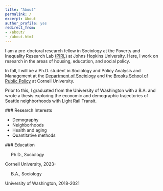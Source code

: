 ```yaml
---
title: "About"
permalink: /
excerpt: About
author_profile: yes
redirect_from:
- /about/
- /about.html
---
```


I am a pre-doctoral research fellow in Sociology at the Poverty and Inequality Research Lab [(PIRL)](https://otheramerica.org/article/pirl-launches-predoctoral-research-fellowship) at Johns Hopkins University. Here, I work on research in the areas of housing, education, and social policy. 

In fall, I will be a Ph.D. student in Sociology and Policy Analysis and Management at the [Department of Sociology](https://sociology.cornell.edu/) and the [Brooks School of Public Policy](https://publicpolicy.cornell.edu/) at Cornell University. 

Prior to this, I graduated from the University of Washington with a B.A. and wrote a thesis exploring the economic and demographic trajectories of Seattle neighborhoods with Light Rail Transit.


<div class="row">
  <div class="col-md-4" markdown="1">
### Research Interests

* Demography 
* Neighborhoods
* Health and aging
* Quantitative methods
</div>
<div class="col-md-3" markdown="1">
### Education

<img src="https://raw.githubusercontent.com/FortAwesome/Font-Awesome/6.x/svgs/solid/graduation-cap.svg" width="15" height="15"> Ph.D., Sociology

Cornell University, 2023-

<img src="https://raw.githubusercontent.com/FortAwesome/Font-Awesome/6.x/svgs/solid/graduation-cap.svg" width="15" height="15"> B.A., Sociology

University of Washington, 2018-2021
  </div>



